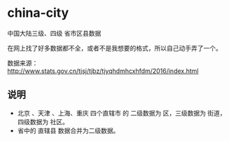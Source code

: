 # china-city
中国大陆三级、四级 省市区县数据

在网上找了好多数据都不全，或者不是我想要的格式，所以自己动手弄了一个。

数据来源：http://www.stats.gov.cn/tjsj/tjbz/tjyqhdmhcxhfdm/2016/index.html

## 说明
+ 北京 、天津 、上海、重庆 四个直辖市 的 二级数据为 区，三级数据为 街道，四级数据为 社区。
+ 省中的 直辖县 数据合并为二级数据。